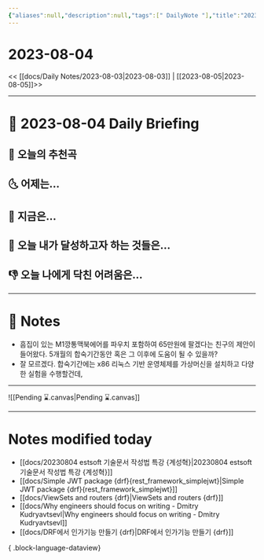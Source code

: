 ```yaml
---
{"aliases":null,"description":null,"tags":[" DailyNote "],"title":"2023-08-04","created":"2023-08-04T23:56:12","updated":"2023-08-05T00:00:34","dg-publish":true,"permalink":"/docs/Daily Notes/2023-08-04/","dgPassFrontmatter":true}
---
```



# 2023-08-04

<< [[docs/Daily Notes/2023-08-03\|2023-08-03]] | [[2023-08-05\|2023-08-05]]>>

---

# 📅 2023-08-04 Daily Briefing

## 🎵 오늘의 추천곡

## 🌜 어제는...

## 🙌 지금은...

## 🚀 오늘 내가 달성하고자 하는 것들은...

## 👎 오늘 나에게 닥친 어려움은...

---

# 📝 Notes

- 흠집이 있는 M1깡통맥북에어를 파우치 포함하여 65만원에 팔겠다는 친구의 제안이 들어왔다. 5개월의 합숙기간동안 혹은 그 이후에 도움이 될 수 있을까?
- 잘 모르겠다. 합숙기간에는 x86 리눅스 기반 운영체제를 가상머신을 설치하고 다양한 실험을 수행할건데, 

___

![[Pending ⌛.canvas\|Pending ⌛.canvas]]

---

# Notes modified today

- [[docs/20230804 estsoft 기술문서 작성법 특강 {계성혁}\|20230804 estsoft 기술문서 작성법 특강 {계성혁}]]
- [[docs/Simple JWT package {drf}{rest_framework_simplejwt}\|Simple JWT package {drf}{rest_framework_simplejwt}]]
- [[docs/ViewSets and routers {drf}\|ViewSets and routers {drf}]]
- [[docs/Why engineers should focus on writing - Dmitry Kudryavtsevl\|Why engineers should focus on writing - Dmitry Kudryavtsevl]]
- [[docs/DRF에서 인가기능 만들기 {drf}\|DRF에서 인가기능 만들기 {drf}]]

{ .block-language-dataview}
